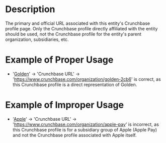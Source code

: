 # Description
The primary and official URL associated with this entity's Crunchbase profile page. Only the Crunchbase profile directly affiliated with the entity should be used, not the Crunchbase profile for the entity's parent organization, subsidiaries, etc.

# Example of Proper Usage
* '[Golden](https://golden.com/wiki/Golden-5R)' -> 'Crunchbase URL' -> 'https://www.crunchbase.com/organization/golden-2cb6' is correct, as this Crunchbase profile is a direct representation of Golden.

# Example of Improper Usage
* '[Apple](https://golden.com/wiki/Apple_(company)-5NB)' -> 'Crunchbase URL' -> 'https://www.crunchbase.com/organization/apple-pay' is incorrect, as this Crunchbase profile is for a subsidiary group of Apple (Apple Pay) and not the Crunchbase profile associated with Apple itself.